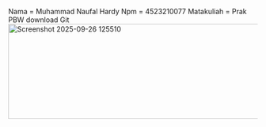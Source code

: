 Nama  = Muhammad Naufal Hardy
Npm   = 4523210077
Matakuliah = Prak PBW
download Git
<img width="554" height="193" alt="Screenshot 2025-09-26 125510" src="https://github.com/user-attachments/assets/5d9253b9-e7d1-4a19-a2db-1b8537bd8e3d" />
